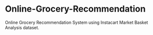 # Online-Grocery-Recommendation
Online Grocery Recommendation System using Instacart Market Basket Analysis dataset.
